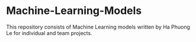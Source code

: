 # Machine-Learning-Models
This repository consists of Machine Learning models written by Ha Phuong Le for individual and team projects. 
